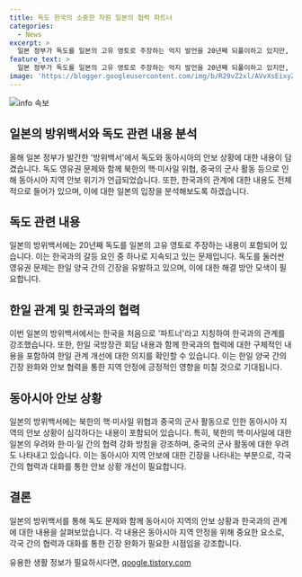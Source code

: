 ```yaml
---
title: 독도 한국의 소중한 자원 일본의 협력 파트너
categories:
  - News
excerpt: >
  일본 정부가 독도를 일본의 고유 영토로 주장하는 억지 발언을 20년째 되풀이하고 있지만, 최근 한국과의 관계 중요성을 강조하며 한국을 협력 파트너로 규정하는 내용을 담은 방위백서를 발표했다. 한·일 국방장관 회담 결과를 상세히 기재하고, 한국과 일본 간의 국방 현안을 재발 방지하기 위한 합의문을 언급하며 양국 간의 협력을 강조했다. 또한, 북한의 핵·미사일 발전과 중국의 군사 활동에 대한 우려를 제기하며 한·미·일의 협력을 강화해야 한다고 강조했다. 일본은 동아시아 안보를 위한 한·일 협력을 강조하고 있으며, 이에 대한 중요성을 재차 강조했다.
feature_text: >
  일본 정부가 독도를 일본의 고유 영토로 주장하는 억지 발언을 20년째 되풀이하고 있지만, 최근 한국과의 관계 중요성을 강조하며 한국을 협력 파트너로 규정하는 내용을 담은 방위백서를 발표했다. 한·일 국방장관 회담 결과를 상세히 기재하고, 한국과 일본 간의 국방 현안을 재발 방지하기 위한 합의문을 언급하며 양국 간의 협력을 강조했다. 또한, 북한의 핵·미사일 발전과 중국의 군사 활동에 대한 우려를 제기하며 한·미·일의 협력을 강화해야 한다고 강조했다. 일본은 동아시아 안보를 위한 한·일 협력을 강조하고 있으며, 이에 대한 중요성을 재차 강조했다.
image: 'https://blogger.googleusercontent.com/img/b/R29vZ2xl/AVvXsEixyZcFfHzMRdzZMjFBmAUKJYCLCGyLL1o632UiGVXcaFdKo_bkvkuCioo0uUKlGfBVcT3P84aROyZIXSBEx3Aw5nCQ3pTgDom1WDC4m8eifvWiAmWEEVb4x6G_l8C0QH225ldMjyaFvpxGEBGNO37VmDTDMHGhJPq73UglMfDca1-0aw/s1600/blogspot.png'
---
```


<p><img src="https://blogger.googleusercontent.com/img/b/R29vZ2xl/AVvXsEixyZcFfHzMRdzZMjFBmAUKJYCLCGyLL1o632UiGVXcaFdKo_bkvkuCioo0uUKlGfBVcT3P84aROyZIXSBEx3Aw5nCQ3pTgDom1WDC4m8eifvWiAmWEEVb4x6G_l8C0QH225ldMjyaFvpxGEBGNO37VmDTDMHGhJPq73UglMfDca1-0aw/s1600/blogspot.png" alt="info 속보" /></p>

<h2 data-ke-size="size26">일본의 방위백서와 독도 관련 내용 분석</h2>

<p data-ke-size="size16">올해 일본 정부가 발간한 '방위백서'에서 독도와 동아시아의 안보 상황에 대한 내용이 담겼습니다. 독도 영유권 문제와 함께 북한의 핵·미사일 위협, 중국의 군사 활동 등으로 인해 동아시아 지역 안보 위기가 언급되었습니다. 또한, 한국과의 관계에 대한 내용도 전체적으로 들어가 있으며, 이에 대한 일본의 입장을 분석해보도록 하겠습니다.</p>

<h2 data-ke-size="size24">독도 관련 내용</h2>

<p data-ke-size="size16">일본의 방위백서에는 20년째 독도를 일본의 고유 영토로 주장하는 내용이 포함되어 있습니다. 이는 한국과의 갈등 요인 중 하나로 지속되고 있는 문제입니다. 독도를 둘러싼 영유권 문제는 한일 양국 간의 긴장을 유발하고 있으며, 이에 대한 해결 방안 모색이 필요합니다.</p>

<h2 data-ke-size="size24">한일 관계 및 한국과의 협력</h2>

<p data-ke-size="size16">이번 일본의 방위백서에서는 한국을 처음으로 '파트너'라고 지칭하여 한국과의 관계를 강조했습니다. 또한, 한일 국방장관 회담 내용과 함께 한국과의 협력에 대한 구체적인 내용을 포함하여 한일 관계 개선에 대한 의지를 확인할 수 있습니다. 이는 한일 양국 간의 긴장 완화와 안보 협력을 통한 지역 안정에 긍정적인 영향을 미칠 것으로 기대됩니다.</p>

<h2 data-ke-size="size24">동아시아 안보 상황</h2>

<p data-ke-size="size16">일본의 방위백서에는 북한의 핵·미사일 위협과 중국의 군사 활동으로 인한 동아시아 지역의 안보 상황이 심각하다는 내용이 포함되어 있습니다. 특히, 북한의 핵·미사일에 대한 일본의 우려와 한·미·일 간의 협력 강화 방침을 강조하며, 중국의 군사 활동에 대한 우려도 나타내고 있습니다. 이는 동아시아 지역 안보에 대한 긴장을 나타내는 부분으로, 각국 간의 협력과 대화를 통한 안보 상황 개선이 필요합니다.</p>

<h2 data-ke-size="size24">결론</h2>

<p data-ke-size="size16">일본의 방위백서를 통해 독도 문제와 함께 동아시아 지역의 안보 상황과 한국과의 관계에 대한 내용을 살펴보았습니다. 각 내용은 동아시아 지역 안정을 위해 중요한 요소로, 각국 간의 협력과 대화를 통한 긴장 완화가 필요한 시점임을 강조합니다.</p>
유용한 생활 정보가 필요하시다면, <a href="https://qoogle.tistory.com" rel="dofollow">qoogle.tistory.com</a>


